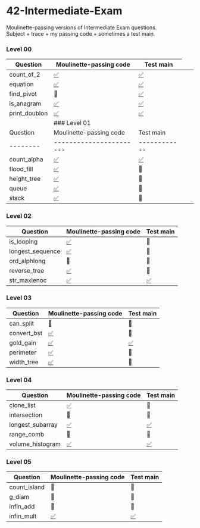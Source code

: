 # 42-Intermediate-Exam
Moulinette-passing versions of Intermediate Exam questions.<br>Subject + trace + my passing code + sometimes a test main.

### Level 00
| Question | Moulinette-passing code | Test main
| -------- | ----------------------- | ------------
| count_of_2    | [:white_check_mark:](./0-count_of_2/mine)    | [:white_check_mark:](./0-count_of_2/tester)
| equation      | [:white_check_mark:](./0-equation/mine)      | [:white_check_mark:](./0-equation/tester)
| find_pivot    | :no_entry_sign:                              | [:white_check_mark:](./0-find_pivot/tester)
| is_anagram    | [:white_check_mark:](./0-is_anagram/mine)    | [:white_check_mark:](./0-is_anagram/tester)
| print_doublon | [:white_check_mark:](./0-print_doublon/mine) | [:white_check_mark:](./0-print_doublon/tester)
| <td colspan="2"> ### Level 01 </td>
| Question | Moulinette-passing code | Test main
| -------- | ----------------------- | ------------
| count_alpha | [:white_check_mark:](./1-count_alpha/mine) | [:white_check_mark:](./1-count_alpha/tester)
| flood_fill  | [:white_check_mark:](./1-flood_fill/mine)  | :no_entry_sign:
| height_tree | [:white_check_mark:](./1-height_tree/mine) | :no_entry_sign:
| queue       | [:white_check_mark:](./1-queue/mine)       | :no_entry_sign:
| stack       | [:white_check_mark:](./1-stack/mine)       | :no_entry_sign:

### Level 02
| Question | Moulinette-passing code | Test main
| -------- | ----------------------- | ------------
| is_looping       | [:white_check_mark:](./2-is_looping/mine)       | :no_entry_sign:
| longest_sequence | [:white_check_mark:](./2-longest_sequence/mine) | :no_entry_sign:
| ord_alphlong     | :no_entry_sign:                                 | :no_entry_sign:
| reverse_tree     | [:white_check_mark:](./2-reverse_tree/mine)     | :no_entry_sign:
| str_maxlenoc     | [:white_check_mark:](./2-str_maxlenoc/mine)     | [:white_check_mark:](./2-str_maxlenoc/tester)

### Level 03
| Question | Moulinette-passing code | Test main
| -------- | ----------------------- | ------------
| can_split   | :no_entry_sign:                            | :no_entry_sign:
| convert_bst | [:white_check_mark:](./3-convert_bst/mine) | :no_entry_sign:
| gold_gain   | [:white_check_mark:](./3-gold_gain/mine)   | [:white_check_mark:](./3-gold_gain/tester)
| perimeter   | [:white_check_mark:](./3-perimeter/mine)   | :no_entry_sign:
| width_tree  | [:white_check_mark:](./3-width_tree/mine)  | :no_entry_sign:

### Level 04
| Question | Moulinette-passing code | Test main
| -------- | ----------------------- | ------------
| clone_list       | [:white_check_mark:](./4-clone_list/mine)       | :no_entry_sign:
| intersection     | :no_entry_sign:                                 | :no_entry_sign:
| longest_subarray | [:white_check_mark:](./4-longest_subarray/mine) | [:white_check_mark:](./4-longest_subarray/tester)
| range_comb       | :no_entry_sign:                                 | :no_entry_sign:
| volume_histogram | [:white_check_mark:](./4-volume_histogram/mine) | [:white_check_mark:](./4-volume_histogram/tester)

### Level 05
| Question | Moulinette-passing code | Test main
| -------- | ----------------------- | ------------
| count_island | :no_entry_sign:                            | :no_entry_sign:
| g_diam       | :no_entry_sign:                            | :no_entry_sign:
| infin_add    | :no_entry_sign:                            | :no_entry_sign:
| infin_mult   | [:white_check_mark:](./5-infin_mult/mine)  | [:white_check_mark:](./5-infin_mult/tester)
